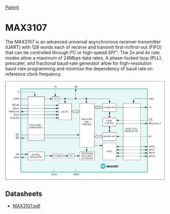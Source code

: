 [Parent](../Readme.md)

# MAX3107

The MAX3107 is an advanced universal asynchronous receiver-transmitter (UART) with 128 words each of receive and transmit first-in/first-out (FIFO) that can be controlled through I²C or high-speed SPI™. The 2x and 4x rate modes allow a maximum of 24Mbps data rates. A phase-locked loop (PLL), prescaler, and fractional baud-rate generator allow for high-resolution baud-rate programming and minimize the dependency of baud rate on reference clock frequency.

![MAX3107](./MAX3107.png)

## Datasheets

- [MAX3107.pdf](https://datasheets.maximintegrated.com/en/ds/MAX3107.pdf)
